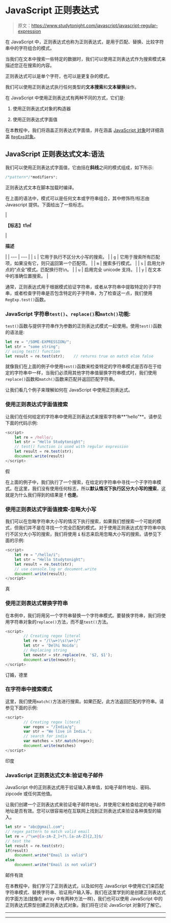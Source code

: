 # JavaScript 正则表达式

> 原文：<https://www.studytonight.com/javascript/javascript-regular-expression>

在 JavaScript 中，正则表达式也称为正则表达式，是用于匹配、替换、比较字符串中的字符组合的模式。

当我们在文本中搜索一些特定的数据时，我们可以使用正则表达式作为搜索模式来描述您正在搜索的内容。

正则表达式可以是单个字符，也可以是更复杂的模式。

我们可以使用正则表达式执行任何类型的**文本搜索**和**文本替换**操作。

在 JavaScript 中使用正则表达式有两种不同的方式，它们是:

1.  使用正则表达式对象的构造器

2.  使用正则表达式字面值

在本教程中，我们将涵盖正则表达式字面值，并在涵盖 [JavaScript 对象](https://www.studytonight.com/javascript/javascript-objects)时详细涵盖 [`RegExp`对象](https://www.studytonight.com/javascript/the-regexp-object)。

## JavaScript 正则表达式文本:语法

我们可以使用正则表达式字面值，它由括在**斜线**之间的模式组成，如下所示:

```js
/*pattern*/*modifiers*;
```

正则表达式文本在脚本加载时编译。

在上面的语法中，模式可以是任何文本或字符串组合，其中修饰符/标志由 Javascript 提供。下面给出了一些标志。

| 

**【标志】t1㎡**

 | 

**描述**

 |
| --- | --- |
| `i` | 它用于执行不区分大小写的搜索。 |
| `g` | 它用于搜索所有匹配项，如果没有它，则只返回第一个匹配项。 |
| `m` | 搜索多行模式。 |
| `s` | 启用允许点的“点全”模式。匹配换行符\n。 |
| `u` | 启用完全 unicode 支持。 |
| `y` | 在文本中的准确位置搜索。 |

通常，正则表达式用于根据模式验证字符串，或者从字符串中提取特定的子字符串，或者检查字符串是否包含特定的子字符串，为了检查这一点，我们使用`RegExp.test()`函数。

### JavaScript 字符串`test()`、`replace()`和`match()`功能:

`test()`函数与提供字符串作为参数的正则表达式模式一起使用。使用`test()`函数的语法是:

```js
let re = "/SOME-EXPRESSION/";
let str = "some string";
// using test() function
let result = re.test(str);    // returns true on match else false
```

就像我们在上面的例子中使用`test()`函数来检查特定的字符串模式是否存在于给定的字符串中一样，当我们必须用其他字符串值替换字符串模式时，我们使用`replace()`函数和`match()`函数来匹配并返回匹配字符串。

让我们看几个例子来理解如何在 JavaScript 中使用正则表达式。

### 使用正则表达式字面值搜索

让我们在任何给定的字符串中使用正则表达式来搜索字符串**“hello”**。请参见下面的代码示例:

```js
<script>
	let re = /hello/;
	let str = "Hello Studytonight";
    // test() function is used with regular expression
	let result = re.test(str);
	document.write(result)
</script>
```

假

在上面的例子中，我们执行了一个搜索，在给定的字符串中寻找一个子字符串模式。在这里，我们没有使用任何标志，所以**默认情况下执行区分大小写的搜索**，这就是为什么我们得到的结果是 f **也是**。

### 使用正则表达式字面值搜索-忽略大小写

我们可以在忽略字符串大小写的情况下执行搜索，如果我们想搜索一个可能的模式，但我们并不是在寻找一个完全匹配的模式。对于使用正则表达式在字符串中执行不区分大小写的搜索，我们将使用 **`i`** 标志来启用忽略大小写的搜索。请参见下面的示例:

```js
<script>
	let re = "/hello/i";
	let str = "Hello Studytonight";
	let result = re.test(str);
    // use console.log or document.write
	document.write(result);
</script>
```

真

### 使用正则表达式替换字符串

在本例中，我们将用另一个字符串替换一个字符串模式。要替换字符串，我们将使用字符串对象的`replace()`方法，而不是`test()`方法。

```js
<script>
		// Creating regex literal
	    let re = "/(\w+)\s(\w+)/"
        let str = 'Delhi Noida';
        // Replacing string
        let newstr = str.replace(re, '$2, $1');
        document.write(newstr);
</script>
```

订婚，德里

### 在字符串中搜索模式

这里，我们使用`match()`方法进行搜索。如果匹配，此方法返回匹配的字符串。请参见下面的示例:

```js
<script>
		// Creating regex literal
		var regex = "/India/g";
        var str = "We live in India.";
        // search for india
        var matches = str.match(regex);
        document.write(matches)
</script>
```

印度

### JavaScript 正则表达式文本:验证电子邮件

JavaScript 中的正则表达式用于验证输入表单值，如电子邮件地址、密码、zipcode 或任何其他值。

让我们创建一个正则表达式来验证电子邮件地址，并使用它来检查给定的电子邮件地址是否有效。您可以很容易地在互联网上找到正则表达式来验证各种类型的输入。

```js
let str = "abc@gmail.com";
// regex pattern to match valid email
let re = /^\w+@[a-zA-Z_]+?\.[a-zA-Z]{2,3}$/
// test the 
let result = re.test(str);
if(result)
    document.write("Email is valid")
else
    document.write("Email is not valid")
```

邮件有效

在本教程中，我们学习了正则表达式，以及如何在 JavaScript 中使用它们来匹配字符串模式、替换字符串、验证用户输入等。我们在这里学到的是创建正则表达式的字面方法(就像在 array 中有两种方法一样)，我们也可以使用 JavaScript 中的正则表达式原型创建正则表达式对象。我们将在讨论 JavaScript 对象时了解它。

* * *

* * *